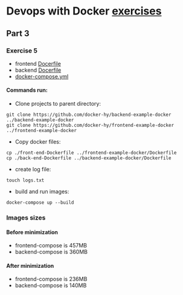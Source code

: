 # Devops with Docker [exercises](https://devopswithdocker.com/exercises/)

## Part 3

### Exercise 5
- frontend [Docerfile](front-end-Dockerfile)
- backend [Docerfile](back-end-Dockerfile)
- [docker-compose.yml](docker-compose.yml)

#### Commands run:
- Clone projects to parent directory:
```
git clone https://github.com/docker-hy/backend-example-docker ../backend-example-docker
git clone https://github.com/docker-hy/frontend-example-docker ../frontend-example-docker
```

- Copy docker files:
```
cp ./front-end-Dockerfile ../frontend-example-docker/Dockerfile
cp ./back-end-Dockerfile ../backend-example-docker/Dockerfile
```

- create log file:
```
touch logs.txt
```

- build and run images:
```
docker-compose up --build
```

### Images sizes
#### Before minimization
- frontend-compose is 457MB
- backend-compose is 360MB

#### After minimization
- frontend-compose is 236MB
- backend-compose is 140MB
